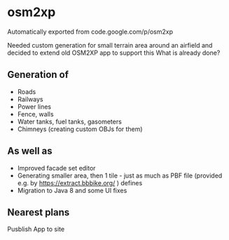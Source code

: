 # osm2xp
Automatically exported from code.google.com/p/osm2xp

Needed custom generation for small terrain area around an airfield and decided to extend old OSM2XP app to support this
What is already done?
## Generation of
* Roads
* Railways
* Power lines
* Fence, walls
* Water tanks, fuel tanks, gasometers
* Chimneys (creating custom OBJs for them)

## As well as
* Improved facade set editor
* Generating smaller area, then 1 tile - just as much as PBF file (provided e.g. by https://extract.bbbike.org/ ) defines
* Migration to Java 8 and some UI fixes

## Nearest plans
Pusblish App to site
